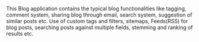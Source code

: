 This Blog application contains the typical blog functionalities like tagging, comment system, sharing blog through email, search system, suggestion of similar posts etc.
Use of custom tags and filters, sitemaps, Feeds(RSS) for blog posts, searching posts against multiple fields, stemming and ranking of results etc.
